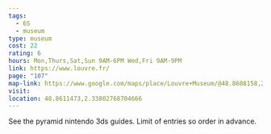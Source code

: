 ```yaml
---
tags:
  - 6S
  - museum
type: museum
cost: 22
rating: 6
hours: Mon,Thurs,Sat,Sun 9AM-6PM Wed,Fri 9AM-9PM
link: https://www.louvre.fr/
page: "107"
map-link: https://www.google.com/maps/place/Louvre+Museum/@48.8608158,2.3341762,17z/data=!3m1!5s0x47f112d46c2f6eef:0xfb8a933f53aec2c6!4m6!3m5!1s0x47e671d877937b0f:0xb975fcfa192f84d4!8m2!3d48.8606111!4d2.337644!16zL20vMDRnZHI?entry=ttu
visit: 
location: 48.8611473,2.33802768704666
---
```

See the pyramid nintendo 3ds guides. Limit of entries so order in advance.